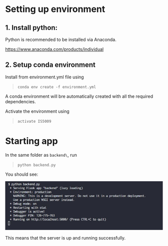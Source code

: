 # Setting up environment

## 1. Install python:

Python is recommended to be installed via Anaconda.

https://www.anaconda.com/products/individual

## 2. Setup conda environment

Install from environment.yml file using

> `conda env create -f environment.yml`

A conda environment will bre automatically created with all the required dependencies.

Activate the environment using

> `activate IS5009`

# Starting app

In the same folder as `backend\`, run

> `python backend.py`

You should see:

![image](demo1.jpg)

This means that the server is up and running successfully.